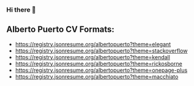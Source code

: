 ### Hi there 👋

<!--
**albertopuerto/albertopuerto** is a ✨ _special_ ✨ repository because its `README.md` (this file) appears on your GitHub profile.

Here are some ideas to get you started:

- 🔭 I’m currently working on ...
- 🌱 I’m currently learning ...
- 👯 I’m looking to collaborate on ...
- 🤔 I’m looking for help with ...
- 💬 Ask me about ...
- 📫 How to reach me: ...
- 😄 Pronouns: ...
- ⚡ Fun fact: ...
-->

## Alberto Puerto CV Formats:
- https://registry.jsonresume.org/albertopuerto?theme=elegant
- https://registry.jsonresume.org/albertopuerto?theme=stackoverflow
- https://registry.jsonresume.org/albertopuerto?theme=kendall
- https://registry.jsonresume.org/albertopuerto?theme=rickosborne
- https://registry.jsonresume.org/albertopuerto?theme=onepage-plus
- https://registry.jsonresume.org/albertopuerto?theme=macchiato